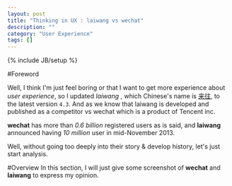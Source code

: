 ```yaml
---
layout: post
title: "Thinking in UX : laiwang vs wechat"
description: ""
category: "User Experience"
tags: []
---
```

{% include JB/setup %}

#Foreword

Well, I think I'm just feel boring or that I want to get more experience about *user experience*, so I updated *laiwang* , which Chinese's name is [来往](https://www.laiwang.com/ "laiwang"), to the latest version `4.3`. 
And as we know that laiwang is developed and published as a competitor vs wechat which is a product of Tencent inc.

**wechat** has more than *0.6 billion* registered users as is said, and **laiwang** announced having *10 million* user in mid-November 2013. 

Well, without going too deeply into their story & develop history, let's just start analysis.

#Overview
In this section, I will just give some screenshot of **wechat** and **laiwang** to express my opinion.
